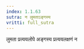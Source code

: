 ```yaml
---
index: 1.1.63
sutra: न लुमताऽङ्गस्य
vritti: full_sutra
---
```


लुमता प्रत्ययलोपे अङ्गस्य प्रत्ययलक्षणं न 